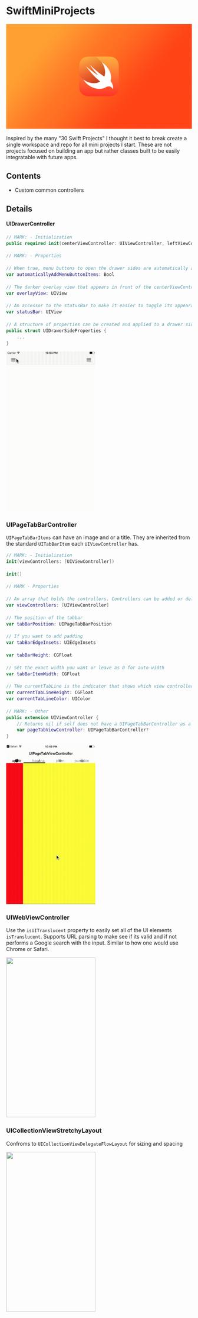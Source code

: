 # SwiftMiniProjects
![Banner](./Banner.png)

Inspired by the many "30 Swift Projects" I thought it best to break create a single workspace and repo for all mini projects I start. These are not projects focused on building an app but rather classes built to be easily integratable with future apps.

## Contents
- Custom common controllers 


## Details

#### UIDrawerController

```swift
// MARK: - Initialization
public required init(centerViewController: UIViewController, leftViewController: UIViewController?, rightViewController: UIViewController?)
					  
// MARK: - Properties

// When true, menu buttons to open the drawer sides are automatically added and setup
var automaticallyAddMenuButtonItems: Bool

// The darker overlay view that appears in front of the centerViewController when a drawer is open
var overlayView: UIView 

// An accessor to the statusBar to make it easier to toggle its appearance
var statusBar: UIView

// A structure of properties can be created and applied to a drawer side that determine its animation style, frame width and more
public struct UIDrawerSideProperties {
    ...
}
```

<img src="./UIDrawerController/Demo.gif" width="242" height="432">

### UIPageTabBarController

`UIPageTabBarItems` can have an image and or a title. They are inherited from the standard `UITabBarItem` each `UIViewController` has.

```swift
// MARK: - Initialization
init(viewControllers: [UIViewController])

init()

// MARK - Properties

// An array that holds the controllers. Controllers can be added or deleted. *NOT TESTED
var viewControllers: [UIViewController]

// The position of the tabbar
var tabBarPosition: UIPageTabBarPosition

// If you want to add padding
var tabBarEdgeInsets: UIEdgeInsets

var tabBarHeight: CGFloat

// Set the exact width you want or leave as 0 for auto-width
var tabBarItemWidth: CGFloat 

// THe currentTabLine is the indicator that shows which view controller is active
var currentTabLineHeight: CGFloat
var currentTabLineColor: UIColor

// MARK: - Other
public extension UIViewController {
	// Returns nil if self does not have a UIPageTabBarController as a parent
    var pageTabViewController: UIPageTabBarController? 
}
```

<img src="./UIPageTabBarController/Demo.gif" width="242" height="432">

### UIWebViewController

Use the `isUITranslucent` property to easily set all of the UI elements `isTranslucent`. Supports URL parsing to make see if its valid and if not performs a Google search with the input. Similar to how one would use Chrome or Safari.

<img src="./UIWebViewController/Demo.gif" width="242" height="432">

### UICollectionViewStretchyLayout

Confroms to `UICollectionViewDelegateFlowLayout` for sizing and spacing

<img src="./UICollectionViewStretchyLayout/Demo.gif" width="242" height="432">
